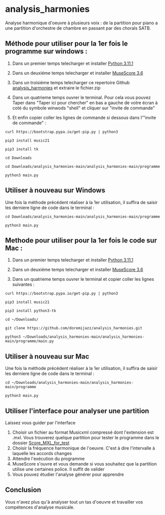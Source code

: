 # analysis_harmonies
Analyse harmonique d'oeuvre à plusieurs voix : de la partition pour piano a une partition d'orchestre de chambre en passant par des chorals SATB.

Méthode pour utiliser pour la 1er fois le programme sur windows :
------------------------------------------

1. Dans un premier temps telecharger et installer [Python 3.11.1](https://www.python.org/ftp/python/3.11.1/python-3.11.1-amd64.exe "Python 3.11.1")

2. Dans un deuxiéme temps telecharger et installer [MuseScore 3.6](https://ftp.osuosl.org/pub/musescore-nightlies/windows/3x/stable/MuseScore-3.6.2.548021803-x86.paf.exe "MuseScore 3.6")

3. Dans un troisiéme temps telecharger ce repertoire Github [analysis_harmonies](https://github.com/doremijazz/analysis_harmonies/archive/refs/heads/main.zip "Analysis harmonie") et extraire le fichier.zip

3. Dans un quatrieme temps ouvrer le terminal. Pour cela vous pouvez Taper dans "Taper ici pour chercher" en bas a gauche de votre écran à coté
du symbole winwods "shell" et cliquer sur "invite de commande"

4. Et enfin copier coller les lignes de commande si dessous dans l'"invite de commande" :

``curl https://bootstrap.pypa.io/get-pip.py | python3``

``pip3 install music21``

``pip3 install tk``

``cd Downloads``

``cd Downloads/analysis_harmonies-main/analysis_harmonies-main/programme``

``python3 main.py``

Utiliser à nouveau sur Windows
-----------------------------------------

Une fois la méthode précédent réaliser à la 1er utilisation, il suffira de saisir les derniere ligne de code dans le terminal :

``cd Downloads/analysis_harmonies-main/analysis_harmonies-main/programme``

``python3 main.py``

Methode pour utiliser pour la 1er fois le code sur Mac :
------------------------------------------
1. Dans un premier temps telecharger et installer [Python 3.11.1](https://www.python.org/ftp/python/3.11.1/python-3.11.1-amd64.exe "Python 3.11.1")

2. Dans un deuxiéme temps telecharger et installer [MuseScore 3.6](https://ftp.osuosl.org/pub/musescore-nightlies/windows/3x/stable/MuseScore-3.6.2.548021803-x86.paf.exe "MuseScore 3.6")

3. Dans un quatrieme temps ouvrer le terminal et copier coller les lignes suivantes :

``curl https://bootstrap.pypa.io/get-pip.py | python3``

``pip3 install music21``

`` pip3 install python3-tk ``

``cd ~/Downloads/``

``git clone https://github.com/doremijazz/analysis_harmonies.git``

``python3 ~/Downloads/analysis_harmonies-main/analysis_harmonies-main/programme/main.py``

Utiliser à nouveau sur Mac
-----------------------------------------
Une fois la méthode précédent réaliser à la 1er utilisation, il suffira de saisir les derniere ligne de code dans le terminal :

``cd ~/Downloads/analysis_harmonies-main/analysis_harmonies-main/programme``

``python3 main.py``

Utiliser l'interface pour analyser une partition
--------------------------------------------
Laissez vous guider par l'interface

1. Choisir un fichier au format Musicxml compressé dont l'extension est .mxl. Vous trouverez quelque partition pour tester le programme dans le dossier [Score_MXL_for_test](https://github.com/doremijazz/analysis_harmonies/tree/main/Score_MXL_for_test "Partition .mxl")
2. Choisir la fréquence harmonique de l'oeuvre. C'est à dire l'intervalle à laquelle les accords changes
3. Attendre l'exécution du programme
4. MuseScore s'ouvre et vous demande si vous souhaitez que la partition utilise une certaines police. Il suffit de valider
5. Vous pouvez étudier l'analyse générer pour apprendre 

Conclusion
-------------------------------------------

Vous n'avez plus qu'à analyser tout un tas d'oeuvre et travailler vos compétences d'analyse musicale.
